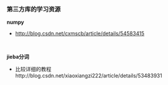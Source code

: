 ### 第三方库的学习资源
**numpy**
- http://blog.csdn.net/cxmscb/article/details/54583415
</br>

**jieba分词**
- 比较详细的教程http://blog.csdn.net/xiaoxiangzi222/article/details/53483931
    
    
